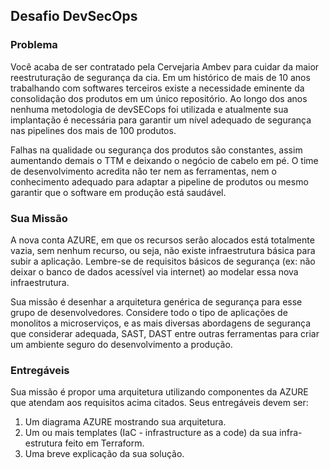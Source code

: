 ## Desafio DevSecOps

### Problema
Você acaba de ser contratado pela Cervejaria Ambev para cuidar da maior reestruturação de segurança da cia. Em um histórico de mais de 10 anos trabalhando com softwares terceiros existe a necessidade eminente da consolidação dos produtos em um único repositório. Ao longo dos anos nenhuma metodologia de devSECops foi utilizada e atualmente sua implantação é necessária para garantir um nível adequado de segurança nas pipelines dos mais de 100 produtos. 

Falhas na qualidade ou segurança dos produtos são constantes, assim aumentando demais o TTM e deixando o negócio de cabelo em pé. O time de desenvolvimento acredita não ter nem as ferramentas, nem o conhecimento adequado para adaptar a pipeline de produtos ou mesmo garantir que o software em produção está saudável. 

### Sua Missão 
A nova conta AZURE, em que os recursos serão alocados está totalmente vazia, sem nenhum recurso, ou seja, não existe infraestrutura básica para subir a aplicação. Lembre-se de requisitos básicos de segurança (ex: não deixar o banco de dados acessível via internet) ao modelar essa nova infraestrutura.  

Sua missão é desenhar a arquitetura genérica de segurança para esse grupo de desenvolvedores. Considere todo o tipo de aplicações de monolitos a microserviços, e as mais diversas abordagens de segurança que considerar adequada, SAST, DAST entre outras ferramentas para criar um ambiente seguro do desenvolvimento a produção.  

### Entregáveis
Sua missão é propor uma arquitetura utilizando componentes da AZURE que atendam aos requisitos acima citados. Seus entregáveis devem ser: 
1. Um diagrama AZURE mostrando sua arquitetura.  
2. Um ou mais templates (IaC - infrastructure as a code) da sua infra-estrutura feito em Terraform. 
3. Uma breve explicação da sua solução. 
